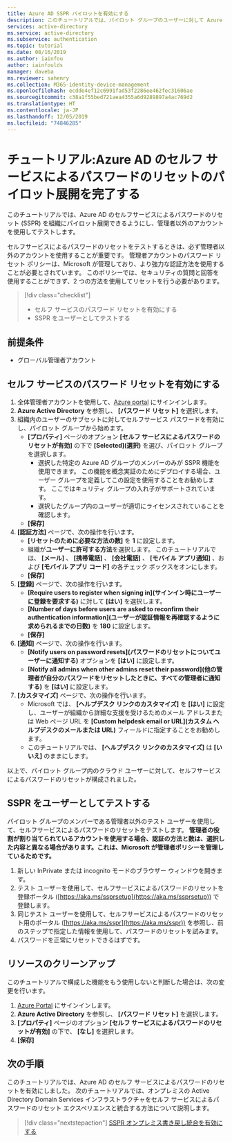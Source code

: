 ```yaml
---
title: Azure AD SSPR パイロットを有効にする
description: このチュートリアルでは、パイロット グループのユーザーに対して Azure AD のセルフサービスによるパスワードのリセットを有効にします。
services: active-directory
ms.service: active-directory
ms.subservice: authentication
ms.topic: tutorial
ms.date: 08/16/2019
ms.author: iainfou
author: iainfoulds
manager: daveba
ms.reviewer: sahenry
ms.collection: M365-identity-device-management
ms.openlocfilehash: ecdde4ef12c6991fad53f2286ee462fec31606ae
ms.sourcegitcommit: c38a1f55bed721aea4355a6d9289897a4ac769d2
ms.translationtype: HT
ms.contentlocale: ja-JP
ms.lasthandoff: 12/05/2019
ms.locfileid: "74846285"
---
```

# <a name="tutorial-complete-an-azure-ad-self-service-password-reset-pilot-roll-out"></a>チュートリアル:Azure AD のセルフ サービスによるパスワードのリセットのパイロット展開を完了する

このチュートリアルでは、Azure AD のセルフサービスによるパスワードのリセット (SSPR) を組織にパイロット展開できるようにし、管理者以外のアカウントを使用してテストします。

セルフサービスによるパスワードのリセットをテストするときは、必ず管理者以外のアカウントを使用することが重要です。 管理者アカウントのパスワード リセット ポリシーは、Microsoft が管理しており、より強力な認証方法を使用することが必要とされています。 このポリシーでは、セキュリティの質問と回答を使用することができず、2 つの方法を使用してリセットを行う必要があります。

> [!div class="checklist"]
> * セルフ サービスのパスワード リセットを有効にする
> * SSPR をユーザーとしてテストする

## <a name="prerequisites"></a>前提条件

* グローバル管理者アカウント

## <a name="enable-self-service-password-reset"></a>セルフ サービスのパスワード リセットを有効にする

1. 全体管理者アカウントを使用して、[Azure portal](https://portal.azure.com) にサインインします。
1. **Azure Active Directory** を参照し、 **[パスワード リセット]** を選択します。
1. 組織内のユーザーのサブセットに対してセルフサービス パスワードを有効にし、パイロット グループから始めます。
   * **[プロパティ]** ページのオプション **[セルフ サービスによるパスワードのリセットが有効]** の下で **[Selected]\(選択\)** を選び、パイロット グループを選択します。
      * 選択した特定の Azure AD グループのメンバーのみが SSPR 機能を使用できます。 この機能を概念実証のためにデプロイする場合、ユーザー グループを定義してこの設定を使用することをお勧めします。 ここではキュリティ グループの入れ子がサポートされています。
      * 選択したグループ内のユーザーが適切にライセンスされていることを確認します。
   * **[保存]**
1. **[認証方法]** ページで、次の操作を行います。
   * **[リセットのために必要な方法の数]** を **1** に設定します。
   * 組織が**ユーザーに許可する方法**を選択します。 このチュートリアルでは、 **[メール]** 、 **[携帯電話]** 、 **[会社電話]** 、 **[モバイル アプリ通知]** 、および **[モバイル アプリ コード]** の各チェック ボックスをオンにします。
   * **[保存]**
1. **[登録]** ページで、次の操作を行います。
   * **[Require users to register when signing in]\(サインイン時にユーザーに登録を要求する\)** に対して **[はい]** を選択します。
   * **[Number of days before users are asked to reconfirm their authentication information]\(ユーザーが認証情報を再確認するように求められるまでの日数\)** を **180** に設定します。
   * **[保存]**
1. **[通知]** ページで、次の操作を行います。
   * **[Notify users on password resets]\(パスワードのリセットについてユーザーに通知する\)** オプションを **[はい]** に設定します。
   * **[Notify all admins when other admins reset their password]\(他の管理者が自分のパスワードをリセットしたときに、すべての管理者に通知する\)** を **[はい]** に設定します。
1. **[カスタマイズ]** ページで、次の操作を行います。
   * Microsoft では、 **[ヘルプデスク リンクのカスタマイズ]** を **[はい]** に設定し、ユーザーが組織から詳細な支援を受けるためのメール アドレスまたは Web ページ URL を **[Custom helpdesk email or URL]\(カスタム ヘルプデスクのメールまたは URL\)** フィールドに指定することをお勧めします。
   * このチュートリアルでは、 **[ヘルプデスク リンクのカスタマイズ]** は **[いいえ]** のままにします。

以上で、パイロット グループ内のクラウド ユーザーに対して、セルフサービスによるパスワードのリセットが構成されました。

## <a name="test-sspr-as-a-user"></a>SSPR をユーザーとしてテストする

パイロット グループのメンバーである管理者以外のテスト ユーザーを使用して、セルフサービスによるパスワードのリセットをテストします。 **管理者の役割が割り当てられているアカウントを使用する場合、認証の方法と数は、選択した内容と異なる場合があります。これは、Microsoft が管理者ポリシーを管理しているためです。**

1. 新しい InPrivate または incognito モードのブラウザー ウィンドウを開きます。
1. テスト ユーザーを使用して、セルフサービスによるパスワードのリセットを登録ポータル ([https://aka.ms/ssprsetup](https://aka.ms/ssprsetup)) で登録します。
1. 同じテスト ユーザーを使用して、セルフサービスによるパスワードのリセット用のポータル ([https://aka.ms/sspr](https://aka.ms/sspr)) を参照し、前のステップで指定した情報を使用して、パスワードのリセットを試みます。
1. パスワードを正常にリセットできるはずです。

## <a name="clean-up-resources"></a>リソースのクリーンアップ

このチュートリアルで構成した機能をもう使用しないと判断した場合は、次の変更を行います。

1. [Azure Portal](https://portal.azure.com) にサインインします。
1. **Azure Active Directory** を参照し、 **[パスワード リセット]** を選択します。
1. **[プロパティ]** ページのオプション **[セルフ サービスによるパスワードのリセットが有効]** の下で、 **[なし]** を選択します。
1. **[保存]**

## <a name="next-steps"></a>次の手順

このチュートリアルでは、Azure AD のセルフ サービスによるパスワードのリセットを有効にしました。 次のチュートリアルでは、オンプレミスの Active Directory Domain Services インフラストラクチャをセルフ サービスによるパスワードのリセット エクスペリエンスと統合する方法について説明します。

> [!div class="nextstepaction"]
> [SSPR オンプレミス書き戻し統合を有効にする](tutorial-enable-writeback.md)
